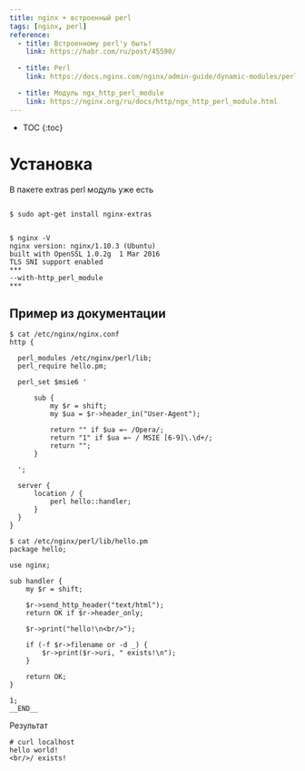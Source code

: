 ```yaml
---
title: nginx + встроенный perl
tags: [nginx, perl]
reference:
  - title: Встроенному perl'у быть!
    link: https://habr.com/ru/post/45590/

  - title: Perl
    link: https://docs.nginx.com/nginx/admin-guide/dynamic-modules/perl/

  - title: Модуль ngx_http_perl_module
    link: https://nginx.org/ru/docs/http/ngx_http_perl_module.html
---
```


* TOC 
{:toc}

# Установка 

В пакете extras perl модуль уже есть
<pre><code class="perl">
$ sudo apt-get install nginx-extras
</code></pre>

<pre><code class="perl">
$ nginx -V
nginx version: nginx/1.10.3 (Ubuntu)
built with OpenSSL 1.0.2g  1 Mar 2016
TLS SNI support enabled
***
--with-http_perl_module
***
</code></pre>

## Пример из документации

<pre><code class="perl">$ cat /etc/nginx/nginx.conf
http {

  perl_modules /etc/nginx/perl/lib;
  perl_require hello.pm;

  perl_set $msie6 '

      sub {
          my $r = shift;
          my $ua = $r->header_in("User-Agent");

          return "" if $ua =~ /Opera/;
          return "1" if $ua =~ / MSIE [6-9]\.\d+/;
          return "";
      }

  ';

  server {
      location / {
          perl hello::handler;
      }
  }
}
</code></pre>

<pre><code class="perl">$ cat /etc/nginx/perl/lib/hello.pm 
package hello;

use nginx;

sub handler {
    my $r = shift;

    $r->send_http_header("text/html");
    return OK if $r->header_only;

    $r->print("hello!\n&lt;br/&gt;");

    if (-f $r->filename or -d _) {
        $r->print($r->uri, " exists!\n");
    }

    return OK;
}

1;
__END__
</code></pre>

Результат

<pre><code class="perl"># curl localhost
hello world!
&lt;br/&gt;/ exists!
</code></pre>